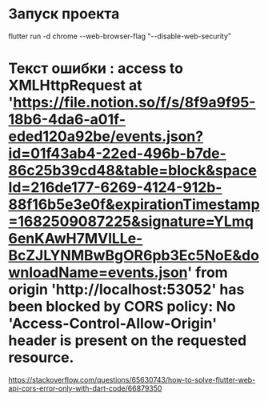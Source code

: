 # Запуск проекта
flutter run -d chrome --web-browser-flag "--disable-web-security"

# Текст ошибки : access to XMLHttpRequest at 'https://file.notion.so/f/s/8f9a9f95-18b6-4da6-a01f-eded120a92be/events.json?id=01f43ab4-22ed-496b-b7de-86c25b39cd48&table=block&spaceId=216de177-6269-4124-912b-88f16b5e3e0f&expirationTimestamp=1682509087225&signature=YLmq6enKAwH7MVlLLe-BcZJLYNMBwBgOR6pb3Ec5NoE&downloadName=events.json' from origin 'http://localhost:53052' has been blocked by CORS policy: No 'Access-Control-Allow-Origin' header is present on the requested resource.

https://stackoverflow.com/questions/65630743/how-to-solve-flutter-web-api-cors-error-only-with-dart-code/66879350


